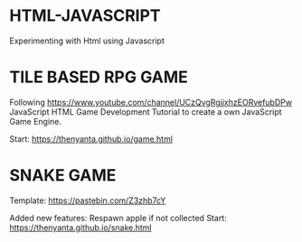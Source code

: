 # HTML-JAVASCRIPT

Experimenting with Html using Javascript

# TILE BASED RPG GAME

Following https://www.youtube.com/channel/UCzQvgRgjjxhzEORvefubDPw JavaScript HTML Game Development Tutorial
to create a own JavaScript Game Engine.

Start: https://thenyanta.github.io/game.html

# SNAKE GAME

Template: https://pastebin.com/Z3zhb7cY

Added new features: Respawn apple if not collected
Start: https://thenyanta.github.io/snake.html
